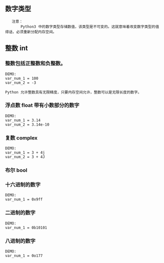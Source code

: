  ## 数字类型
 ```
	注意：
		Python3 中的数字类型存储数值，该类型是不可变的。这就意味着改变数字类型的值得话，必须重新分配内存空间。
 ```
 ## 整数 int
 ### 整数包括正整数和负整数。
	DEMO:
	var_num_1 = 100
	var_num_2 = -3
	
	Python 允许整数具有无限精度，只要内存空间允许，整数可以是无限长度的数字。
	
 ### 浮点数 float 带有小数部分的数字
	DEMO:
	var_num_1 = 3.14
	var_num_2 = 3.14e-10
	
 ### 复数 complex
	DEMO:
	var_num_1 = 3 + 4j
	var_num_2 = 3 + 4J
	
 ### 布尔 bool
	
	
 ### 十六进制的数字
	DEMO:
	var_num_1 = 0x9ff
	
 ### 二进制的数字
	DEMO:
	var_num_1 = 0b10101
	
 ### 八进制的数字
	DEMO:
	var_num_1 = 0o177
